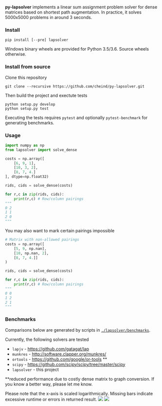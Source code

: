 **py-lapsolver** implements a linear sum assignment problem solver for dense matrices based on shortest path augmentation. In practice, it solves 5000x5000 problems in around 3 seconds.

### Install

```
pip install [--pre] lapsolver 
```

Windows binary wheels are provided for Python 3.5/3.6. Source wheels otherwise.

### Install from source

Clone this repository 

```
git clone --recursive https://github.com/cheind/py-lapsolver.git
``` 

Then build the project and exectute tests

```
python setup.py develop
python setup.py test
```

Executing the tests requires `pytest` and optionally `pytest-benchmark` for generating benchmarks.

### Usage

```python
import numpy as np
from lapsolver import solve_dense

costs = np.array([
    [6, 9, 1],
    [10, 3, 2],
    [8, 7, 4.]
], dtype=np.float32)    

rids, cids = solve_dense(costs)

for r,c in zip(rids, cids):
    print(r,c) # Row/column pairings
"""
0 2
1 1
2 0
"""
```

You may also want to mark certain pairings impossible

```python
# Matrix with non-allowed pairings
costs = np.array([
    [5, 9, np.nan],
    [10, np.nan, 2],
    [8, 7, 4.]]
)

rids, cids = solve_dense(costs)

for r,c in zip(rids, cids):
    print(r,c) # Row/column pairings
"""
0 0
1 2
2 1
"""
```

### Benchmarks

Comparisons below are generated by scripts in [`./lapsolver/benchmarks`](./lapsolver/benchmarks). 

Currently, the following solvers are tested
 - `lapjv` - https://github.com/gatagat/lap
 - `munkres` - http://software.clapper.org/munkres/
 - `ortools` - https://github.com/google/or-tools **
 - `scipy` - https://github.com/scipy/scipy/tree/master/scipy
 - `lapsolver` - this project

**reduced performance due to costly dense matrix to graph conversion. If you know a better way, please let me know.

Please note that the x-axis is scaled logarithmically. Missing bars indicate excessive runtime or errors in returned result.
![](./lapsolver/etc/benchmark-dtype-int.png)
![](./lapsolver/etc/benchmark-dtype-numpy.float32.png)
